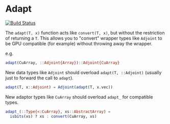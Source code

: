 # Adapt

[![Build Status](https://travis-ci.org/MikeInnes/Adapt.jl.svg?branch=master)](https://travis-ci.org/MikeInnes/Adapt.jl)

The `adapt(T, x)` function acts like `convert(T, x)`, but without the restriction of returning a `T`. This allows you to "convert" wrapper types like `Adjoint` to be GPU compatible (for example) without throwing away the wrapper.

e.g.

```julia
adapt(CuArray, ::Adjoint{Array})::Adjoint{CuArray}
```

New data types like `Adjoint` should overload `adapt(T, ::Adjoint)` (usually just to forward the call to `adapt`).

```julia
adapt(T, x::Adjoint) = Adjoint(adapt(T, x.vec))
```

New adaptor types like `CuArray` should overload `adapt_` for compatible types.

```julia
adapt_(::Type{<:CuArray}, xs::AbstractArray) =
  isbits(xs) ? xs : convert(CuArray, xs)
```
